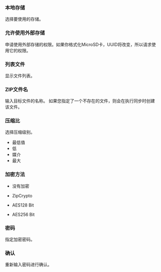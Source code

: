 ### 本地存储

选择要使用的存储。

### 允许使用外部存储

申请使用外部存储的权限。如果你格式化MicroSD卡，UUID将改变，所以请求使用它的权限。

### 列表文件

显示文件列表。

### ZIP文件名

输入目标文件的名称。 如果您指定了一个不存在的文件，则会在执行同步时创建该文件。

### 压缩比

选择压缩级别。

- 最低值
- 低
- 媒介
- 最大

### 加密方法

- 没有加密

- ZipCrypto

- AES128 Bit

- AES256 Bit

### 密码

指定加密密码。

### 确认

重新输入密码进行确认。
